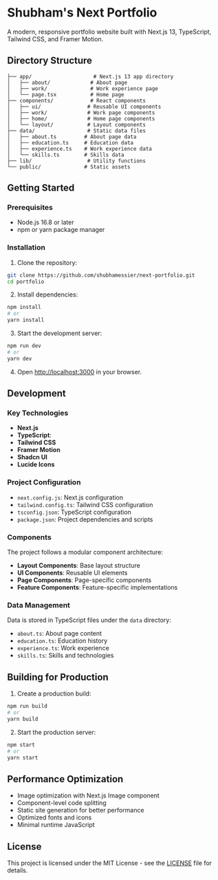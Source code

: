 # Shubham's Next Portfolio

A modern, responsive portfolio website built with Next.js 13, TypeScript, Tailwind CSS, and Framer Motion.


## Directory Structure

```
├── app/                    # Next.js 13 app directory
│   ├── about/             # About page
│   ├── work/              # Work experience page
│   └── page.tsx           # Home page
├── components/            # React components
│   ├── ui/               # Reusable UI components
│   ├── work/             # Work page components
│   ├── home/             # Home page components
│   └── layout/           # Layout components
├── data/                 # Static data files
│   ├── about.ts         # About page data
│   ├── education.ts     # Education data
│   ├── experience.ts    # Work experience data
│   └── skills.ts        # Skills data
├── lib/                  # Utility functions
└── public/              # Static assets
```

## Getting Started

### Prerequisites

- Node.js 16.8 or later
- npm or yarn package manager

### Installation

1. Clone the repository:

```bash
git clone https://github.com/shubhamessier/next-portfolio.git
cd portfolio
```

2. Install dependencies:

```bash
npm install
# or
yarn install
```

3. Start the development server:

```bash
npm run dev
# or
yarn dev
```

4. Open [http://localhost:3000](http://localhost:3000) in your browser.

## Development

### Key Technologies

- **Next.js**
- **TypeScript**:
- **Tailwind CSS**
- **Framer Motion**
- **Shadcn UI**
- **Lucide Icons**

### Project Configuration

- `next.config.js`: Next.js configuration
- `tailwind.config.ts`: Tailwind CSS configuration
- `tsconfig.json`: TypeScript configuration
- `package.json`: Project dependencies and scripts

### Components

The project follows a modular component architecture:

- **Layout Components**: Base layout structure
- **UI Components**: Reusable UI elements
- **Page Components**: Page-specific components
- **Feature Components**: Feature-specific implementations

### Data Management

Data is stored in TypeScript files under the `data` directory:

- `about.ts`: About page content
- `education.ts`: Education history
- `experience.ts`: Work experience
- `skills.ts`: Skills and technologies

## Building for Production

1. Create a production build:

```bash
npm run build
# or
yarn build
```

2. Start the production server:

```bash
npm start
# or
yarn start
```

## Performance Optimization

- Image optimization with Next.js Image component
- Component-level code splitting
- Static site generation for better performance
- Optimized fonts and icons
- Minimal runtime JavaScript

## License

This project is licensed under the MIT License - see the [LICENSE](LICENSE) file for details.
